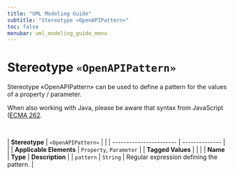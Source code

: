 ```yaml
---
title: "UML Modeling Guide"
subtitle: "Stereotype «OpenAPIPattern»"
toc: false
menubar: uml_modeling_guide_menu
---
```


# Stereotype `«OpenAPIPattern»`
Stereotype «OpenAPIPattern» can be used to define a pattern for the values of a property / parameter.

When also working with Java, please be aware that syntax from JavaScript ([ECMA 262](https://www.ecma-international.org/ecma-262/5.1/#sec-15.10.1).

<br>

| **Stereotype**          | `«OpenAPIPattern»` | |
| ----------------------- | -------------- | |
| **Applicable Elements** | `Property`, `Parameter`        |
| **Tagged Values**       |                       |                                                                                                                                                                                                          |
| **Name**                | **Type**              | **Description**                                                                                                                                                                                          |
| `pattern`   | `String` | Regular expression defining the pattern. |


    